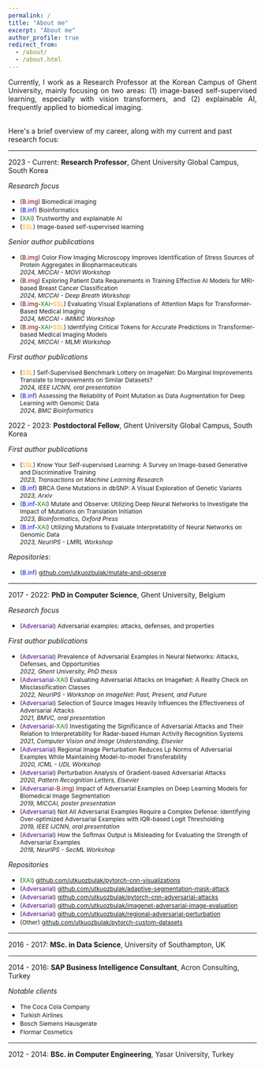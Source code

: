 ```yaml
---
permalink: /
title: "About me"
excerpt: "About me"
author_profile: true
redirect_from:
  - /about/
  - /about.html
---
```


<div style="text-align: justify"> 
Currently, I work as a Research Professor at the Korean Campus of Ghent University, mainly focusing on two areas: (1) image-based self-supervised learning, especially with vision transformers, and (2) explainable AI, frequently applied to biomedical imaging.

</div>
<br />

Here's a brief overview of my career, along with my current and past research focus:
  
------

2023 - Current: **Research Professor**, Ghent University Global Campus, South Korea

  <span style="font-size:14px">*Research focus*</span>
  * <span style="font-size:12px">(<span style="color:maroon">B.img</span>) Biomedical imaging</span>
  * <span style="font-size:12px">(<span style="color:blue">B.inf</span>) Bioinformatics</span>
  * <span style="font-size:12px">(<span style="color:green">XAI</span>) Trustworthy and explainable AI</span>
  * <span style="font-size:12px">(<span style="color:orange">SSL</span>) Image-based self-supervised learning</span>
  
  <span style="font-size:14px">*Senior author publications*</span>
  * <span style="font-size:12px">(<span style="color:maroon">B.img</span>) Color Flow Imaging Microscopy Improves Identification of Stress Sources of Protein Aggregates in Biopharmaceuticals <br />*2024, MICCAI - MOVI Workshop*</span>
  * <span style="font-size:12px">(<span style="color:maroon">B.img</span>) Exploring Patient Data Requirements in Training Effective AI Models for MRI-based Breast Cancer Classification <br />*2024, MICCAI - Deep Breath Workshop*</span>
  * <span style="font-size:12px">(<span style="color:maroon">B.img</span>-<span style="color:green">XAI</span>-<span style="color:orange">SSL</span>) Evaluating Visual Explanations of Attention Maps for Transformer-Based Medical Imaging <br />*2024, MICCAI - iMIMIC Workshop*</span>
  * <span style="font-size:12px">(<span style="color:maroon">B.img</span>-<span style="color:green">XAI</span>-<span style="color:orange">SSL</span>) Identifying Critical Tokens for Accurate Predictions in Transformer-based Medical Imaging Models <br />*2024, MICCAI - MLMI Workshop*</span>
  
  <span style="font-size:14px">*First author publications*</span>
  * <span style="font-size:12px">(<span style="color:orange">SSL</span>) Self-Supervised Benchmark Lottery on ImageNet: Do Marginal Improvements Translate to Improvements on Similar Datasets? <br />*2024, IEEE IJCNN, oral presentation*</span>
  * <span style="font-size:12px">(<span style="color:blue">B.inf</span>) Assessing the Reliability of Point Mutation as Data Augmentation for Deep Learning with Genomic Data<br />*2024, BMC Bioinformatics*</span>
  
2022 - 2023: **Postdoctoral Fellow**, Ghent University Global Campus, South Korea
  
  <span style="font-size:14px">*First author publications*</span>
  * <span style="font-size:12px">(<span style="color:orange">SSL</span>) Know Your Self-supervised Learning: A Survey on Image-based Generative and Discriminative Training<br />*2023, Transactions on Machine Learning Research*</span>
  * <span style="font-size:12px">(<span style="color:blue">B.inf</span>) BRCA Gene Mutations in dbSNP: A Visual Exploration of Genetic Variants<br />*2023, Arxiv*</span>
  * <span style="font-size:12px">(<span style="color:blue">B.inf</span>-<span style="color:green">XAI</span>) Mutate and Observe: Utilizing Deep Neural Networks to Investigate the Impact of Mutations on Translation Initiation<br />*2023, Bioinformatics, Oxford Press*</span>
  * <span style="font-size:12px">(<span style="color:blue">B.inf</span>-<span style="color:green">XAI</span>) Utilizing Mutations to Evaluate Interpretability of Neural Networks on Genomic Data<br />*2023, NeurIPS - LMRL Workshop*</span>
  
   <span style="font-size:14px">*Repositories*:</span>

  * <span style="font-size:12px">(<span style="color:blue">B.inf</span>) [github.com/utkuozbulak/mutate-and-observe](https://github.com/utkuozbulak/mutate-and-observe)</span>
 
------

2017 - 2022: **PhD in Computer Science**, Ghent University, Belgium

  
  <span style="font-size:14px">*Research focus*</span>
  * <span style="font-size:12px">(<span style="color:indigo">Adversarial</span>) Adversarial examples: attacks, defenses, and properties</span>
  
  <span style="font-size:14px">*First author publications*</span>
  * <span style="font-size:12px">(<span style="color:indigo">Adversarial</span>) Prevalence of Adversarial Examples in Neural Networks: Attacks, Defenses, and Opportunities<br />*2022, Ghent University, PhD thesis*</span>
  * <span style="font-size:12px">(<span style="color:indigo">Adversarial</span>-<span style="color:green">XAI</span>) Evaluating Adversarial Attacks on ImageNet: A Reality Check on Misclassification Classes<br />*2022, NeurIPS - Workshop on ImageNet: Past, Present, and Future*</span>
  * <span style="font-size:12px">(<span style="color:indigo">Adversarial</span>) Selection of Source Images Heavily Influences the Effectiveness of Adversarial Attacks<br />*2021, BMVC, oral presentation*</span>
  * <span style="font-size:12px">(<span style="color:indigo">Adversarial</span>-<span style="color:green">XAI</span>) Investigating the Significance of Adversarial Attacks and Their Relation to Interpretability for Radar-based Human Activity Recognition Systems<br />*2021, Computer Vision and Image Understanding, Elsevier*</span>
  * <span style="font-size:12px">(<span style="color:indigo">Adversarial</span>) Regional Image Perturbation Reduces Lp Norms of Adversarial Examples While Maintaining Model-to-model Transferability<br />*2020, ICML - UDL Workshop*</span>
  * <span style="font-size:12px">(<span style="color:indigo">Adversarial</span>) Perturbation Analysis of Gradient-based Adversarial Attacks<br />*2020, Pattern Recognition Letters, Elsevier*</span>
  * <span style="font-size:12px">(<span style="color:indigo">Adversarial</span>-<span style="color:maroon">B.img</span>) Impact of Adversarial Examples on Deep Learning Models for Biomedical Image Segmentation<br />*2019, MICCAI, poster presentation*</span>
  * <span style="font-size:12px">(<span style="color:indigo">Adversarial</span>) Not All Adversarial Examples Require a Complex Defense: Identifying Over-optimized Adversarial Examples with IQR-based Logit Thresholding<br />*2019, IEEE IJCNN, oral presentation* </span>
  * <span style="font-size:12px">(<span style="color:indigo">Adversarial</span>) How the Softmax Output is Misleading for Evaluating the Strength of Adversarial Examples<br />*2018, NeurIPS - SecML Workshop* </span>
  
  <span style="font-size:14px">*Repositories*</span>
  * <span style="font-size:12px">(<span style="color:green">XAI</span>) [github.com/utkuozbulak/pytorch-cnn-visualizations](https://github.com/utkuozbulak/pytorch-cnn-visualizations)</span>
  * <span style="font-size:12px">(<span style="color:indigo">Adversarial</span>) [github.com/utkuozbulak/adaptive-segmentation-mask-attack](https://github.com/utkuozbulak/adaptive-segmentation-mask-attack)</span>
  * <span style="font-size:12px">(<span style="color:indigo">Adversarial</span>) [github.com/utkuozbulak/pytorch-cnn-adversarial-attacks](https://github.com/utkuozbulak/pytorch-cnn-adversarial-attacks)</span>
  * <span style="font-size:12px">(<span style="color:indigo">Adversarial</span>) [github.com/utkuozbulak/imagenet-adversarial-image-evaluation](https://github.com/utkuozbulak/imagenet-adversarial-image-evaluation)</span>
  * <span style="font-size:12px">(<span style="color:indigo">Adversarial</span>) [github.com/utkuozbulak/regional-adversarial-perturbation](https://github.com/utkuozbulak/regional-adversarial-perturbation)</span>
  * <span style="font-size:12px">(Other) [github.com/utkuozbulak/pytorch-custom-datasets](https://github.com/utkuozbulak/pytorch-custom-datasets)</span>


------

2016 - 2017: **MSc. in Data Science**, University of Southampton, UK

------

2014 - 2016: **SAP Business Intelligence Consultant**, Acron Consulting, Turkey

<span style="font-size:14px">*Notable clients*</span>

  * <span style="font-size:12px">The Coca Cola Company</span>
  * <span style="font-size:12px">Turkish Airlines</span>
  * <span style="font-size:12px">Bosch Siemens Hausgerate</span>
  * <span style="font-size:12px">Flormar Cosmetics</span>

------

2012 - 2014: **BSc. in Computer Engineering**, Yasar University, Turkey



